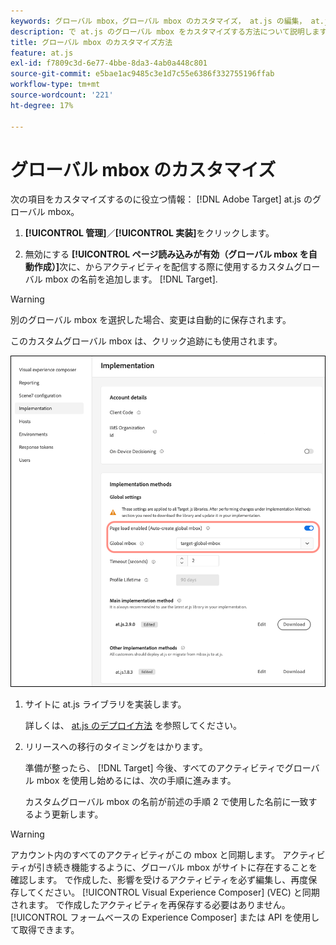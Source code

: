 ```yaml
---
keywords: グローバル mbox，グローバル mbox のカスタマイズ， at.js の編集， at.js, at.js の実装
description: で at.js のグローバル mbox をカスタマイズする方法について説明します。 [!UICONTROL 管理]-[!UICONTROL 実装] ページ内 [!DNL Adobe Target].
title: グローバル mbox のカスタマイズ方法
feature: at.js
exl-id: f7809c3d-6e77-4bbe-8da3-4ab0a448c801
source-git-commit: e5bae1ac9485c3e1d7c55e6386f332755196ffab
workflow-type: tm+mt
source-wordcount: '221'
ht-degree: 17%

---
```


# グローバル mbox のカスタマイズ

次の項目をカスタマイズするのに役立つ情報： [!DNL Adobe Target] at.js のグローバル mbox。

1. **[!UICONTROL 管理]**／**[!UICONTROL 実装]**&#x200B;をクリックします。

1. 無効にする **[!UICONTROL ページ読み込みが有効（グローバル mbox を自動作成）]**&#x200B;次に、からアクティビティを配信する際に使用するカスタムグローバル mbox の名前を追加します。 [!DNL Target].

>[!WARNING]
>
>別のグローバル mbox を選択した場合、変更は自動的に保存されます。

このカスタムグローバル mbox は、クリック追跡にも使用されます。

![custom-global-mbox](../../assets/custom-global-mbox.png)

1. サイトに at.js ライブラリを実装します。

   詳しくは、 [at.js のデプロイ方法](/help/dev/implement/client-side/atjs/how-to-deployatjs/how-to-deployatjs.md) を参照してください。

1. リリースへの移行のタイミングをはかります。

   準備が整ったら、 [!DNL Target] 今後、すべてのアクティビティでグローバル mbox を使用し始めるには、次の手順に進みます。

   カスタムグローバル mbox の名前が前述の手順 2 で使用した名前に一致するよう更新します。


>[!WARNING]
>
>アカウント内のすべてのアクティビティがこの mbox と同期します。 アクティビティが引き続き機能するように、グローバル mbox がサイトに存在することを確認します。 で作成した、影響を受けるアクティビティを必ず編集し、再度保存してください。 [!UICONTROL Visual Experience Composer] (VEC) と同期されます。 で作成したアクティビティを再保存する必要はありません。 [!UICONTROL フォームベースの Experience Composer] または API を使用して取得できます。
